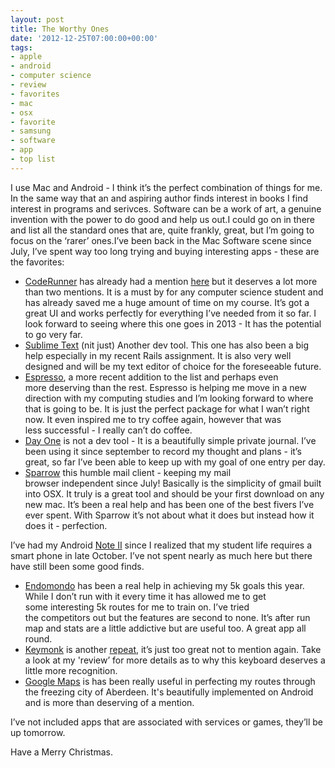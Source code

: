 ```yaml
---
layout: post
title: The Worthy Ones
date: '2012-12-25T07:00:00+00:00'
tags:
- apple
- android
- computer science
- review
- favorites
- mac
- osx
- favorite
- samsung
- software
- app
- top list
---
```

I use Mac and Android - I think it’s the perfect combination of things for me. In the same way that an and aspiring author finds interest in books I find interest in programs and serivces. Software can be a work of art, a genuine invention with the power to do good and help us out.I could go on in there and list all the standard ones that are, quite frankly, great, but I’m going to focus on the ‘rarer’ ones.I’ve been back in the Mac Software scene since July, I’ve spent way too long trying and buying interesting apps - these are the favorites:

* [CodeRunner](http://krillapps.com/coderunner/) has already had a mention [here](/blog/2012/12/02/simple-as-syntax.html) but it deserves a lot more than two mentions. It is a must by for any computer science student and has already saved me a huge amount of time on my course. It’s got a great UI and works perfectly for everything I’ve needed from it so far. I look forward to seeing where this one goes in 2013 - It has the potential to go very far.
* [Sublime Text](http://www.sublimetext.com/2) (nit just) Another dev tool. This one has also been a big help especially in my recent Rails assignment. It is also very well designed and will be my text editor of choice for the foreseeable future.
* [Espresso](http://macrabbit.com/espresso/), a more recent addition to the list and perhaps even more deserving than the rest. Espresso is helping me move in a new direction with my computing studies and I’m looking forward to where that is going to be. It is just the perfect package for what I wan’t right now. It even inspired me to try coffee again, however that was less successful - I really can’t do coffee.
* [Day One](http://dayoneapp.com/) is not a dev tool - It is a beautifully simple private journal. I’ve been using it since september to record my thought and plans - it’s great, so far I’ve been able to keep up with my goal of one entry per day.
* [Sparrow](http://www.sparrowmailapp.com/) this humble mail client - keeping my mail browser independent since July! Basically is the simplicity of gmail built into OSX. It truly is a great tool and should be your first download on any new mac. It’s been a real help and has been one of the best fivers I’ve ever spent. With Sparrow it’s not about what it does but instead how it does it - perfection.

I’ve had my Android [Note II](/blog/2012/12/05/phase-of-phablet-review.html) since I realized that my student life requires a smart phone in late October. I’ve not spent nearly as much here but there have still been some good finds.

* [Endomondo](http://www.endomondo.com/login) has been a real help in achieving my 5k goals this year. While I don’t run with it every time it has allowed me to get some interesting 5k routes for me to train on. I’ve tried the competitors out but the features are second to none. It’s after run map and stats are a little addictive but are useful too. A great app all round.
* [Keymonk](http://keymonk.com/) is another [repeat](https://www.google.co.uk/url?sa=t&rct=j&q=&esrc=s&source=web&cd=1&cad=rja&ved=0CDQQFjAA&url=http%3A%2F%2Fwww.charlieegan3.com%2F2012%2F12%2Fkeymonk-keyboard.html&ei=teLUUO-0I-ao0AWpxYHgBA&usg=AFQjCNGQdx9S0-M-PDOJAHM5bg3gxoQ5JA&sig2=kjzaHP5d-nolbJOWh6HIRA), it’s just too great not to mention again. Take a look at my 'review’ for more details as to why this keyboard deserves a little more recognition.
* [Google Maps](https://maps.google.co.uk/) is has been really useful in perfecting my routes through the freezing city of Aberdeen. It's beautifully implemented on Android and is more than deserving of a mention.

I’ve not included apps that are associated with services or games, they’ll be up tomorrow.

Have a Merry Christmas.
